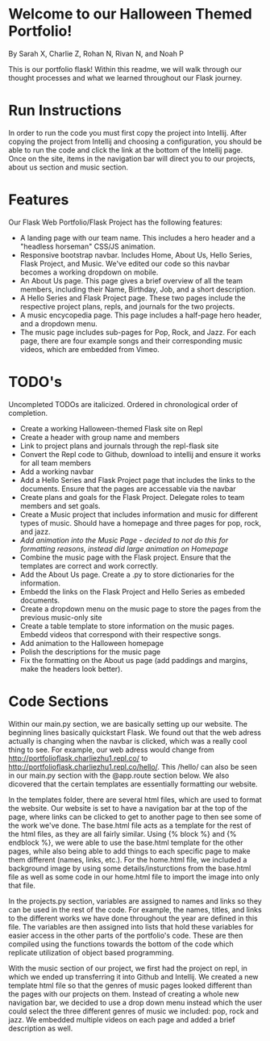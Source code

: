 # Welcome to our Halloween Themed Portfolio!
By Sarah X, Charlie Z, Rohan N, Rivan N, and Noah P

This is our portfolio flask! Within this readme, we will walk through our thought processes and what we learned throughout our Flask journey.

# Run Instructions
In order to run the code you must first copy the project into Intellij. After copying the project from Intellij and choosing a configuration, you should be able to run the code and click the link at the bottom of the Intellij page. Once on the site, items in the navigation bar will direct you to our projects, about us section and music section.

# Features
Our Flask Web Portfolio/Flask Project has the following features:
* A landing page with our team name. This includes a hero header and a "headless horseman" CSS/JS animation.
* Responsive bootstrap navbar. Includes Home, About Us, Hello Series, Flask Project, and Music. We've edited our code so this navbar becomes a working dropdown on mobile.
* An About Us page. This page gives a brief overview of all the team members, including their Name, Birthday, Job, and a short description.
* A Hello Series and Flask Project page. These two pages include the respective project plans, repls, and journals for the two projects.
* A music encycopedia page. This page includes a half-page hero header, and a dropdown menu.
* The music page includes sub-pages for Pop, Rock, and Jazz. For each page, there are four example songs and their corresponding music videos, which are embedded from Vimeo.

# TODO's
Uncompleted TODOs are italicized. Ordered in chronological order of completion. 

* Create a working Halloween-themed Flask site on Repl
* Create a header with group name and members
* Link to project plans and journals through the repl-flask site
* Convert the Repl code to Github, download to intellij and ensure it works for all team members
* Add a working navbar
* Add a Hello Series and Flask Project page that includes the links to the documents. Ensure that the pages are accessable via the navbar
* Create plans and goals for the Flask Project. Delegate roles to team members and set goals. 
* Create a Music project that includes information and music for different types of music. Should have a homepage and three pages for pop, rock, and jazz.
* *Add animation into the Music Page - decided to not do this for formatting reasons, instead did large animation on Homepage*
* Combine the music page with the Flask project. Ensure that the templates are correct and work correctly.
* Add the About Us page. Create a .py to store dictionaries for the information.
* Embedd the links on the Flask Project and Hello Series as embeded documents. 
* Create a dropdown menu on the music page to store the pages from the previous music-only site
* Create a table template to store information on the music pages. Embedd videos that correspond with their respective songs.
* Add animation to the Halloween homepage
* Polish the descriptions for the music page
* Fix the formatting on the About us page (add paddings and margins, make the headers look better).


# Code Sections
Within our main.py section, we are basically setting up our website. The beginning lines basically quickstart Flask. We found out that the web adress actually is changing when the navbar is clicked, which was a really cool thing to see. For example, our web adress would change from http://portfolioflask.charliezhu1.repl.co/ to http://portfolioflask.charliezhu1.repl.co/hello/. This /hello/ can also be seen in our main.py section with the @app.route section below. We also dicovered that the certain templates are essentially formatting our website.

In the templates folder, there are several html files, which are used to format the website. Our website is set to have a navigation bar at the top of the page, where links can be clicked to get to another page to then see some of the work we've done. The base.html file acts as a template for the rest of the html files, as they are all fairly similar. Using {% block %} and {% endblock %}, we were able to use the base.html template for the other pages, while also being able to add things to each specific page to make them different (names, links, etc.). For the home.html file, we included a background image by using some <style> </style> details/insturctions from the base.html file as well as some code in our home.html file to import the image into only that file. 

In the projects.py section, variables are assigned to names and links so they can be used in the rest of the code. For example, the names, titles, and links to the different works we have done throughout the year are defined in this file. The variables are then assigned into lists that hold these variables for easier access in the other parts of the portfolio's code. These are then compiled using the functions towards the bottom of the code which replicate utilization of object based programming.

With the music section of our project, we first had the project on repl, in which we ended up transferring it into Github and Intellij. We created a new template html file so that the genres of music pages looked different than the pages with our projects on them. Instead of creating a whole new navigation bar, we decided to use a drop down menu instead which the user could select the three different genres of music we included: pop, rock and jazz. We embedded multiple videos on each page and added a brief description as well. 


